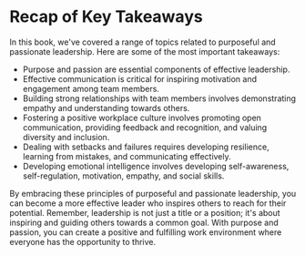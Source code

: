 Recap of Key Takeaways
==================================

In this book, we've covered a range of topics related to purposeful and passionate leadership. Here are some of the most important takeaways:

* Purpose and passion are essential components of effective leadership.
* Effective communication is critical for inspiring motivation and engagement among team members.
* Building strong relationships with team members involves demonstrating empathy and understanding towards others.
* Fostering a positive workplace culture involves promoting open communication, providing feedback and recognition, and valuing diversity and inclusion.
* Dealing with setbacks and failures requires developing resilience, learning from mistakes, and communicating effectively.
* Developing emotional intelligence involves developing self-awareness, self-regulation, motivation, empathy, and social skills.

By embracing these principles of purposeful and passionate leadership, you can become a more effective leader who inspires others to reach for their potential. Remember, leadership is not just a title or a position; it's about inspiring and guiding others towards a common goal. With purpose and passion, you can create a positive and fulfilling work environment where everyone has the opportunity to thrive.
